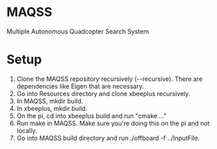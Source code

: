 # MAQSS
Multiple Autonomous Quadcopter Search System

# Setup
1. Clone the MAQSS repository recursively (--recursive). There are dependencies like Eigen that are necessary.
2. Go into Resources directory and clone xbeeplus recursively.
3. In MAQSS, mkdir build.
4. In xbeeplus, mkdir build.
5. On the pi, cd into xbeeplus build and run "cmake ..."
6. Run make in MAQSS. Make sure you're doing this on the pi and not locally.
7. Go into MAQSS build directory and run ./offboard -f ../InputFile.
